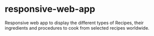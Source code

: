 # responsive-web-app
Responsive web app to display the different types of Recipes, 
their ingredients and procedures to cook from selected recipes worldwide.
